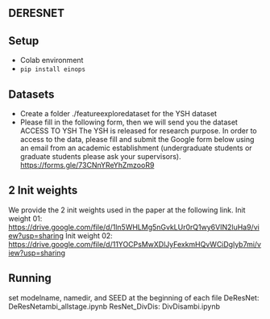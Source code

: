 ##  DERESNET


## Setup
 * Colab environment
 * `pip install einops`
 
## Datasets
 * Create a folder ./featureexploredataset for the YSH dataset 
 * Please fill in the following form, then we will send you the dataset
ACCESS TO YSH
The YSH is released for research purpose. In order to access to the data, please fill and submit the Google form below using an email from an academic establishment (undergraduate students or graduate students please ask your supervisors).
https://forms.gle/73CNnYReYhZmzooR9


## 2 Init weights
We provide the 2 init weights used in the paper at the following link.
Init weight 01: https://drive.google.com/file/d/1ln5WHLMg5nGvkLUr0rQ1wy6VIN2luHa9/view?usp=sharing
Init weight 02: https://drive.google.com/file/d/11YOCPsMwXDlJyFexkmHQvWCiDglyb7mi/view?usp=sharing


## Running
set modelname, namedir, and SEED at the beginning of each file
DeResNet: DeResNetambi_allstage.ipynb
ResNet_DivDis: DivDisambi.ipynb

